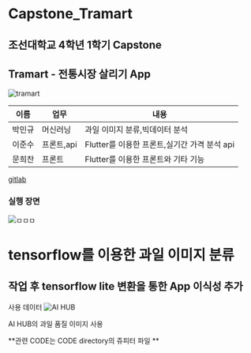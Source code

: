 # Capstone_Tramart

## 조선대학교 4학년 1학기 Capstone
## Tramart - 전통시장 살리기 App

![tramart](https://user-images.githubusercontent.com/94780831/175013135-1a3a3be5-b48d-4b6a-9596-e7c515bcf283.PNG)


|이름|업무|내용|
|---|---|---|
|박민규|머신러닝|과일 이미지 분류,빅데이터 분석|
|이준수|프론트,api|Flutter를 이용한 프론트,실기간 가격 분석 api|
|문희찬|프론트|Flutter를 이용한 프론트와 기타 기능|


[gitlab](https://sw-git.chosun.ac.kr/b-project/20220325_)


### 실행 장면
![ㅁㅁㅁ](https://user-images.githubusercontent.com/94780831/175013955-615038bc-d3bc-4cbb-afd7-03ce9b2df381.PNG)

# tensorflow를 이용한 과일 이미지 분류
## 작업 후 tensorflow lite 변환을 통한 App 이식성 추가

사용 데이터 
![AI HUB](https://user-images.githubusercontent.com/94780831/175014448-8fb981bf-8138-465b-88f2-c32bbb9a60ee.png)


AI HUB의 과일 품질 이미지 사용

**관련 CODE는 CODE directory의 쥬피터 파일 **
